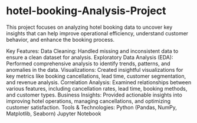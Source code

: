 # hotel-booking-Analysis-Project

This project focuses on analyzing hotel booking data to uncover key insights that can help improve operational efficiency, understand customer behavior, and enhance the booking process.

Key Features:
Data Cleaning: Handled missing and inconsistent data to ensure a clean dataset for analysis.
Exploratory Data Analysis (EDA): Performed comprehensive analysis to identify trends, patterns, and anomalies in the data.
Visualizations: Created insightful visualizations for key metrics like booking cancellations, lead time, customer segmentation, and revenue analysis.
Correlation Analysis: Examined relationships between various features, including cancellation rates, lead time, booking methods, and customer types.
Business Insights: Provided actionable insights into improving hotel operations, managing cancellations, and optimizing customer satisfaction.
Tools & Technologies:
Python (Pandas, NumPy, Matplotlib, Seaborn)
Jupyter Notebook
